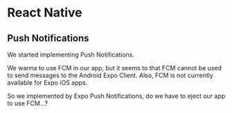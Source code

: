 # React Native

## Push Notifications

We started implementing Push Notifications.

We wanna to use FCM in our app, but it seems to that FCM cannot be used to send messages to the Android Expo Client. Also, FCM is not currently available for Expo iOS apps.

So we implemented by Expo Push Notifications, do we have to eject our app to use FCM...?
